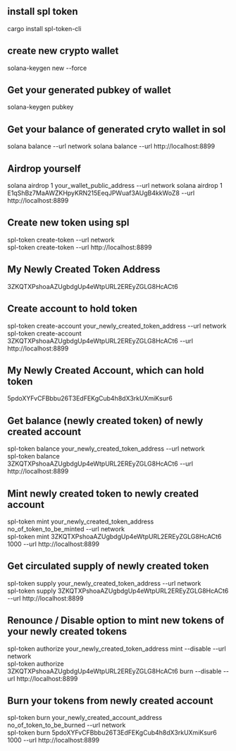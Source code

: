 
## install spl token 
cargo install spl-token-cli

## create new crypto wallet 
solana-keygen new --force

## Get your generated pubkey of wallet
solana-keygen pubkey

## Get your balance of generated cryto wallet in sol
solana balance --url network
solana balance --url http://localhost:8899

## Airdrop yourself
solana airdrop 1 your_wallet_public_address --url network
solana airdrop 1 E1qShBz7MaAWZKHpyKRN215EeqJPWuaf3AUgB4kkWoZ8 --url http://localhost:8899

## Create new token using spl
spl-token create-token --url network	
spl-token create-token --url http://localhost:8899	

## My Newly Created Token Address
3ZKQTXPshoaAZUgbdgUp4eWtpURL2EREyZGLG8HcACt6

## Create account to hold token
spl-token create-account your_newly_created_token_address --url network	
spl-token create-account 3ZKQTXPshoaAZUgbdgUp4eWtpURL2EREyZGLG8HcACt6 --url http://localhost:8899

## My Newly Created Account, which can hold token
5pdoXYFvCFBbbu26T3EdFEKgCub4h8dX3rkUXmiKsur6

## Get balance (newly created token) of newly created account 
spl-token balance your_newly_created_token_address --url network	
spl-token balance 3ZKQTXPshoaAZUgbdgUp4eWtpURL2EREyZGLG8HcACt6 --url http://localhost:8899


## Mint newly created token to newly created account
spl-token mint your_newly_created_token_address no_of_token_to_be_minted --url network	
spl-token mint 3ZKQTXPshoaAZUgbdgUp4eWtpURL2EREyZGLG8HcACt6 1000 --url http://localhost:8899



## Get circulated supply of newly created token
spl-token supply your_newly_created_token_address  --url network	
spl-token supply 3ZKQTXPshoaAZUgbdgUp4eWtpURL2EREyZGLG8HcACt6  --url http://localhost:8899


## Renounce / Disable option to mint new tokens of your newly created tokens
spl-token authorize your_newly_created_token_address mint --disable --url network	
spl-token authorize 3ZKQTXPshoaAZUgbdgUp4eWtpURL2EREyZGLG8HcACt6 burn --disable  --url http://localhost:8899


## Burn your tokens from newly created account 
spl-token burn your_newly_created_account_address no_of_token_to_be_burned --url network	
spl-token burn 5pdoXYFvCFBbbu26T3EdFEKgCub4h8dX3rkUXmiKsur6 1000 --url http://localhost:8899
